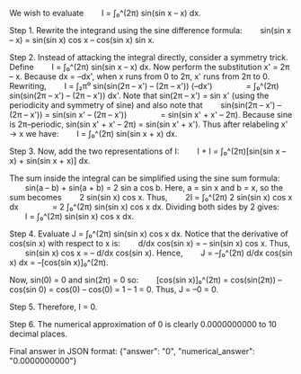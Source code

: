 We wish to evaluate
  I = ∫₀^(2π) sin(sin x – x) dx.

Step 1. Rewrite the integrand using the sine difference formula:
  sin(sin x – x) = sin(sin x) cos x – cos(sin x) sin x.

Step 2. Instead of attacking the integral directly, consider a symmetry trick. Define
  I = ∫₀^(2π) sin(sin x – x) dx.
Now perform the substitution x' = 2π – x. Because dx = –dx', when x runs from 0 to 2π, x' runs from 2π to 0. Rewriting,
  I = ∫₂π⁰ sin(sin(2π – x') – (2π – x')) (–dx')
    = ∫₀^(2π) sin(sin(2π – x') – (2π – x')) dx'.
Note that sin(2π – x') = sin x' (using the periodicity and symmetry of sine) and also note that
  sin(sin(2π – x') – (2π – x')) = sin(sin x' – (2π – x'))
    = sin(sin x' + x' – 2π).
Because sine is 2π–periodic, sin(sin x' + x' – 2π) = sin(sin x' + x').
Thus after relabeling x' → x we have:
  I = ∫₀^(2π) sin(sin x + x) dx.

Step 3. Now, add the two representations of I:
  I + I = ∫₀^(2π)[sin(sin x – x) + sin(sin x + x)] dx.

The sum inside the integral can be simplified using the sine sum formula:
  sin(a – b) + sin(a + b) = 2 sin a cos b.
Here, a = sin x and b = x, so the sum becomes
  2 sin(sin x) cos x.
Thus,
  2I = ∫₀^(2π) 2 sin(sin x) cos x dx
    = 2 ∫₀^(2π) sin(sin x) cos x dx.
Dividing both sides by 2 gives:
  I = ∫₀^(2π) sin(sin x) cos x dx.

Step 4. Evaluate J = ∫₀^(2π) sin(sin x) cos x dx.
Notice that the derivative of cos(sin x) with respect to x is:
  d/dx cos(sin x) = – sin(sin x) cos x.
Thus,
  sin(sin x) cos x = – d/dx cos(sin x).
Hence,
  J = –∫₀^(2π) d/dx cos(sin x) dx = –[cos(sin x)]₀^(2π).

Now, sin(0) = 0 and sin(2π) = 0 so:
  [cos(sin x)]₀^(2π) = cos(sin(2π)) – cos(sin 0) = cos(0) – cos(0) = 1 – 1 = 0.
Thus, J = –0 = 0.

Step 5. Therefore, I = 0.

Step 6. The numerical approximation of 0 is clearly 0.0000000000 to 10 decimal places.

Final answer in JSON format:
{"answer": "$0$", "numerical_answer": "0.0000000000"}